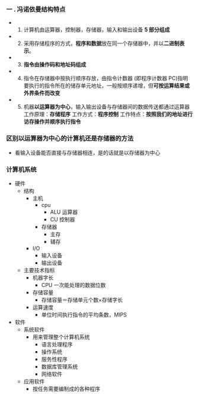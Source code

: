 ### 一 . 冯诺依曼结构特点
* 1. 计算机由运算器，控制器，存储器，输入和输出设备 **5 部分组成**
* 2. 采用存储程序的方式，**程序和数据**放在同一个存储器中，并以**二进制表示**。
* 3. **指令由操作码和地址码组成**
* 4. 指令在存储器中按执行顺序存放，由指令计数器 (即程序计数器 PC)指明要执行的指令所在的储存单元地址，一般按顺序递增，但**可按运算结果或外界条件而改变**
* 5. 机器**以运算器为中心**，输入输出设备与存储器间的数据传送都通过运算器
工作原理：**存储程序**
工作方式：**程序控制**
工作特点：**按照我们的地址进行访存操作并顺序执行指令**

### 区别以运算器为中心的计算机还是存储器的方法
* 看输入设备能否直接与存储器相连，是的话就是以存储器为中心

### 计算机系统
* 硬件
    * 结构
        * 主机
            * cpu
                * ALU 运算器
                * CU 控制器
            * 存储器
                * 主存
                * 辅存
        * I/O
            * 输入设备
            * 输出设备
    * 主要技术指标
        * 机器字长
            * CPU 一次能处理的数据位数
        * 存储容量
            * 存储容量＝存储单元个数×存储字长
        * 运算速度
            * 单位时间执行指令的平均条数，MIPS
* 软件
    * 系统软件
        * 用来管理整个计算机系统 
            * 语言处理程序
            * 操作系统
            * 服务性程序
            * 数据库管理系统
            * 网络软件
    * 应用软件
        * 按任务需要编制成的各种程序

